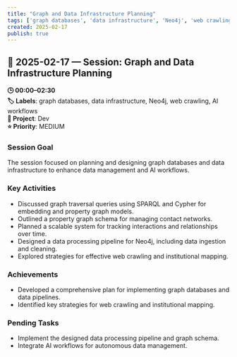 ```yaml
---
title: "Graph and Data Infrastructure Planning"
tags: ['graph databases', 'data infrastructure', 'Neo4j', 'web crawling', 'AI workflows']
created: 2025-02-17
publish: true
---
```


## 📅 2025-02-17 — Session: Graph and Data Infrastructure Planning

**🕒 00:00–02:30**  
**🏷️ Labels**: graph databases, data infrastructure, Neo4j, web crawling, AI workflows  
**📂 Project**: Dev  
**⭐ Priority**: MEDIUM  


### Session Goal
The session focused on planning and designing graph databases and data infrastructure to enhance data management and AI workflows.

### Key Activities
- Discussed graph traversal queries using SPARQL and Cypher for embedding and property graph models.
- Outlined a property graph schema for managing contact networks.
- Planned a scalable system for tracking interactions and relationships over time.
- Designed a data processing pipeline for Neo4j, including data ingestion and cleaning.
- Explored strategies for effective web crawling and institutional mapping.

### Achievements
- Developed a comprehensive plan for implementing graph databases and data pipelines.
- Identified key strategies for web crawling and institutional mapping.

### Pending Tasks
- Implement the designed data processing pipeline and graph schema.
- Integrate AI workflows for autonomous data management.
